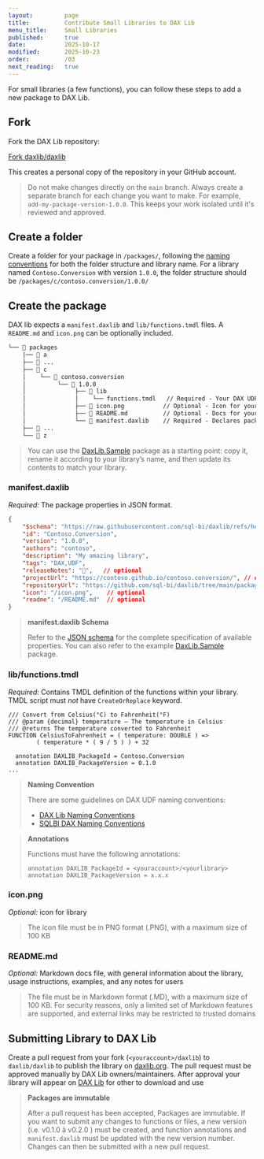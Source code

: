 ```yaml
---
layout:         page
title:          Contribute Small Libraries to DAX Lib
menu_title:     Small Libraries
published:      true
date:           2025-10-17
modified:       2025-10-23
order:          /03
next_reading:   true
---
```


For small libraries (a few functions), you can follow these steps to add a new package to DAX Lib.

## **Fork** 

Fork the DAX Lib repository: 

<a href="https://github.com/daxlib/daxlib/fork" class="button" target="_blank">Fork daxlib/daxlib</a>
    
This creates a personal copy of the repository in your GitHub account.

> Do not make changes directly on the `main` branch. Always create a separate branch for each change you want to make. For example, `add-my-package-version-1.0.0`. This keeps your work isolated until it's reviewed and approved.

## Create a folder 

Create a folder for your package in `/packages/`, following the [naming conventions](naming-conventions.md) for both the folder structure and library name. For a library named `Contoso.Conversion` with version `1.0.0`, the folder structure should be `/packages/c/contoso.conversion/1.0.0/`
    
## Create the package

DAX lib expects a `manifest.daxlib` and `lib/functions.tmdl` files. A `README.md` and `icon.png` can be optionally included.

```txt
└── 📁 packages
    |── 📁 a   
    ├── 📁 ...
    ├── 📁 c
    │    └── 📁 contoso.conversion
    │         └── 📁 1.0.0  
    │              ├── 📁 lib
    │              │    └── functions.tmdl   // Required - Your DAX UDF functions 
    │              ├── 📄 icon.png           // Optional - Icon for your library
    │              ├── 📄 README.md          // Optional - Docs for your library
    │              └── 📄 manifest.daxlib    // Required - Declares package properties
    ├── 📁 ...
    └── 📁 z
```

> You can use the [DaxLib.Sample](https://github.com/daxlib/daxlib/tree/main/packages/d/daxlib.sample/0.1.6) package as a starting point: copy it, rename it according to your library’s name, and then update its contents to match your library.

### manifest.daxlib

*Required:* The package properties in JSON format.

``` json
{
    "$schema": "https://raw.githubusercontent.com/sql-bi/daxlib/refs/heads/main/schemas/manifest/1.0.0/manifest.1.0.0.schema.json",
    "id": "Contoso.Conversion",
    "version": "1.0.0",
    "authors": "contoso",
    "description": "My amazing library",
    "tags": "DAX,UDF",
    "releaseNotes": "🚀",   // optional
    "projectUrl": "https://contoso.github.io/contoso.conversion/", // optional
    "repositoryUrl": "https://github.com/sql-bi/daxlib/tree/main/packages/c/contoso.conversion",
    "icon": "/icon.png",    // optional
    "readme": "/README.md"  // optional
}
```

> **manifest.daxlib Schema**
> 
> Refer to the [JSON schema](https://github.com/daxlib/daxlib/blob/main/schemas/manifest/1.0.0/manifest.1.0.0.schema.json) for the complete specification of available properties. You can also refer to the example [DaxLib.Sample](https://daxlib.org/package/DaxLib.Sample/#code) package.

### lib/functions.tmdl

*Required:* Contains TMDL definition of the functions within your library. TMDL script must *not* have `CreateOrReplace` keyword.

```dax
/// Convert from Celsius(°C) to Fahrenheit(°F)
/// @param {decimal} temperature – The temperature in Celsius
/// @returns The temperature converted to Fahrenheit
FUNCTION CelsiusToFahrenheit = ( temperature: DOUBLE ) =>
        ( temperature * ( 9 / 5 ) ) + 32

  annotation DAXLIB_PackageId = Contoso.Conversion
  annotation DAXLIB_PackageVersion = 0.1.0
...
```

> **Naming Convention**
> 
> There are some guidelines on DAX UDF naming conventions:
>
> - [DAX Lib Naming Conventions](https://docs.daxlib.org/contribute/naming-conventions)
> - [SQLBI DAX Naming Conventions](https://docs.sqlbi.com/dax-style/dax-naming-conventions)

> **Annotations**
> 
> Functions must have the following annotations:
> 
> ```tmdl
> annotation DAXLIB_PackageId = <youraccount>/<yourlibrary>
> annotation DAXLIB_PackageVersion = x.x.x
> ```
>

### icon.png

*Optional:* icon for library

> The icon file must be in PNG format (.PNG), with a maximum size of 100 KB

### README.md
    
*Optional:* Markdown docs file, with general information about the library, usage instructions, examples, and any notes for users

> The file must be in Markdown format (.MD), with a maximum size of 100 KB. For security reasons, only a limited set of Markdown features are supported, and external links may be restricted to trusted domains

## Submitting Library to DAX Lib

Create a pull request from your fork (`<youraccount>/daxlib`) to `daxlib/daxlib` to publish the library on [daxlib.org](https://daxlib.org/). The pull request must be approved manually by DAX Lib owners/maintainers. After approval your library will appear on [DAX Lib](https://daxlib.org/) for other to download and use

> **Packages are immutable**
>
> After a pull request has been accepted, Packages are immutable. If you want to submit any changes to functions or files, a new version (i.e. v0.1.0 à v0.2.0 ) must be created, and function annotations and `manifest.daxlib` must be updated with the new version number. Changes can then be submitted with a new pull request.
